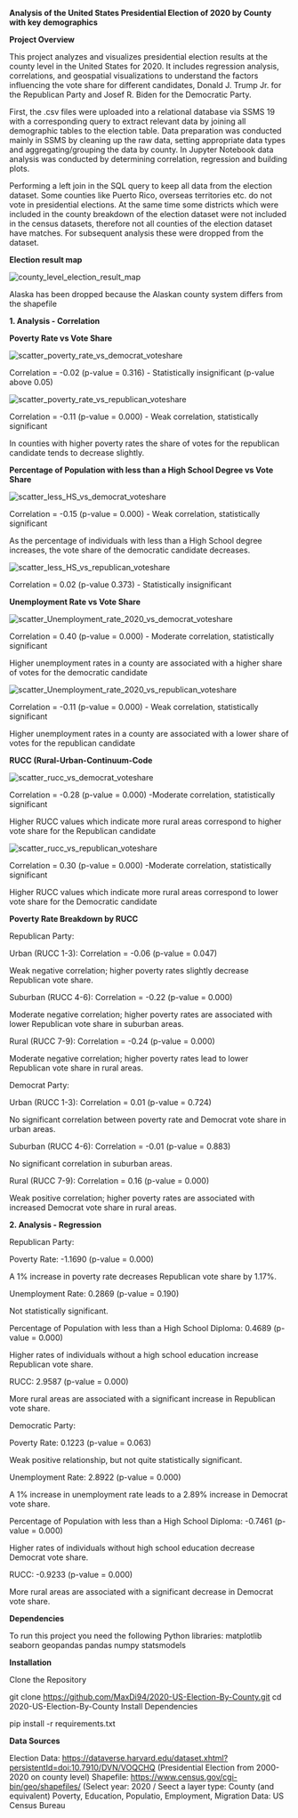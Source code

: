 **Analysis of the United States Presidential Election of 2020 by County with key demographics**

**Project Overview**

This project analyzes and visualizes presidential election results at the county level in the United States for 2020. It includes regression analysis, correlations, and geospatial visualizations to understand the factors influencing the vote share for different candidates, Donald J. Trump Jr. for the Republican Party and Josef R. Biden for the Democratic Party.

First, the .csv files were uploaded into a relational database via SSMS 19 with a corresponding query to extract relevant data by joining all demographic tables to the election table. Data preparation was conducted mainly in SSMS by cleaning up the raw data, setting appropriate data types and aggregating/grouping the data by county. In Jupyter Notebook data analysis was conducted by determining correlation, regression and building plots.

Performing a left join in the SQL query to keep all data from the election dataset. Some counties like Puerto Rico, overseas territories etc. do not vote in presidential elections. At the same time some districts which were included in the county breakdown of the election dataset were not included in the census datasets, therefore not all counties of the election dataset have matches. For subsequent analysis these were dropped from the dataset.  

**Election result map**

![county_level_election_result_map](https://github.com/user-attachments/assets/626a5d8d-183e-4d46-9afd-10a1cdd3fc44)

Alaska has been dropped because the Alaskan county system differs from the shapefile

**1. Analysis - Correlation**

**Poverty Rate vs Vote Share**

![scatter_poverty_rate_vs_democrat_voteshare](https://github.com/user-attachments/assets/3be0c77d-1458-481e-aba5-aca52e83cf26)

Correlation = -0.02 (p-value = 0.316) - Statistically insignificant (p-value above 0.05)

![scatter_poverty_rate_vs_republican_voteshare](https://github.com/user-attachments/assets/8a1eaa25-4b6f-461c-b979-71737a20695c)

Correlation = -0.11 (p-value = 0.000) - Weak correlation, statistically significant

In counties with higher poverty rates the share of votes for the republican candidate tends to decrease slightly.

**Percentage of Population with less than a High School Degree vs Vote Share**

![scatter_less_HS_vs_democrat_voteshare](https://github.com/user-attachments/assets/929de661-fe17-4e3e-b4f3-c58a366d0b69)

Correlation = -0.15 (p-value = 0.000) - Weak correlation, statistically significant

As the percentage of individuals with less than a High School degree increases, the vote share of the democratic candidate decreases.

![scatter_less_HS_vs_republican_voteshare](https://github.com/user-attachments/assets/daa984ce-1a36-4340-b067-97391bb266aa)

Correlation = 0.02 (p-value 0.373) - Statistically insignificant

**Unemployment Rate vs Vote Share**

![scatter_Unemployment_rate_2020_vs_democrat_voteshare](https://github.com/user-attachments/assets/de8d7db3-f969-4ab7-b0c9-242533cfa539)

Correlation = 0.40 (p-value = 0.000) - Moderate correlation, statistically significant

Higher unemployment rates in a county are associated with a higher share of votes for the democratic candidate

![scatter_Unemployment_rate_2020_vs_republican_voteshare](https://github.com/user-attachments/assets/46928c76-990e-46ab-9dea-b004288b1020)

Correlation = -0.11 (p-value = 0.000) - Weak correlation, statistically significant

Higher unemployment rates in a county are associated with a lower share of votes for the republican candidate

**RUCC (Rural-Urban-Continuum-Code**

![scatter_rucc_vs_democrat_voteshare](https://github.com/user-attachments/assets/af7200b5-bf75-4312-b818-56844937eeb5)

Correlation = -0.28 (p-value = 0.000) -Moderate correlation, statistically significant

Higher RUCC values which indicate more rural areas correspond to higher vote share for the Republican candidate

![scatter_rucc_vs_republican_voteshare](https://github.com/user-attachments/assets/6ba4ec82-db67-4801-801a-272e88f3554f)

Correlation = 0.30 (p-value = 0.000) -Moderate correlation, statistically significant

Higher RUCC values which indicate more rural areas correspond to lower vote share for the Democratic candidate

**Poverty Rate Breakdown by RUCC**

Republican Party:

Urban (RUCC 1-3): Correlation = -0.06 (p-value = 0.047)

Weak negative correlation; higher poverty rates slightly decrease Republican vote share.


Suburban (RUCC 4-6): Correlation = -0.22 (p-value = 0.000)

Moderate negative correlation; higher poverty rates are associated with lower Republican vote share in suburban areas.


Rural (RUCC 7-9): Correlation = -0.24 (p-value = 0.000)

Moderate negative correlation; higher poverty rates lead to lower Republican vote share in rural areas.


Democrat Party:

Urban (RUCC 1-3): Correlation = 0.01 (p-value = 0.724)

No significant correlation between poverty rate and Democrat vote share in urban areas.


Suburban (RUCC 4-6): Correlation = -0.01 (p-value = 0.883)

No significant correlation in suburban areas.


Rural (RUCC 7-9): Correlation = 0.16 (p-value = 0.000)

Weak positive correlation; higher poverty rates are associated with increased Democrat vote share in rural areas.


**2. Analysis - Regression**

Republican Party:

Poverty Rate: -1.1690 (p-value = 0.000)

A 1% increase in poverty rate decreases Republican vote share by 1.17%.


Unemployment Rate: 0.2869 (p-value = 0.190)

Not statistically significant.


Percentage of Population with less than a High School Diploma: 0.4689 (p-value = 0.000)

Higher rates of individuals without a high school education increase Republican vote share.


RUCC: 2.9587 (p-value = 0.000)

More rural areas are associated with a significant increase in Republican vote share.



Democratic Party:

Poverty Rate: 0.1223 (p-value = 0.063)

Weak positive relationship, but not quite statistically significant.



Unemployment Rate: 2.8922 (p-value = 0.000)

A 1% increase in unemployment rate leads to a 2.89% increase in Democrat vote share.


Percentage of Population with less than a High School Diploma: -0.7461 (p-value = 0.000)

Higher rates of individuals without high school education decrease Democrat vote share.


RUCC: -0.9233 (p-value = 0.000)

More rural areas are associated with a significant decrease in Democrat vote share.



**Dependencies**

To run this project you need the following Python libraries:
matplotlib
seaborn
geopandas
pandas
numpy
statsmodels

**Installation**

Clone the Repository

git clone https://github.com/MaxDi94/2020-US-Election-By-County.git
cd 2020-US-Election-By-County
Install Dependencies

pip install -r requirements.txt

**Data Sources**

Election Data: https://dataverse.harvard.edu/dataset.xhtml?persistentId=doi:10.7910/DVN/VOQCHQ (Presidential Election from 2000-2020 on county level)
Shapefile: https://www.census.gov/cgi-bin/geo/shapefiles/ (Select year: 2020 / Seect a layer type: County (and equivalent)
Poverty, Education, Populatio, Employment, Migration Data: US Census Bureau
